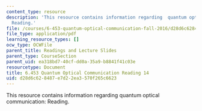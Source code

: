 ```yaml
---
content_type: resource
description: 'This resource contains information regarding  quantum optical communication:
  Reading.'
file: /courses/6-453-quantum-optical-communication-fall-2016/d28d6c628487e7d22ea3570f265c6623_MIT6_453F16_Lect14_Notes.pdf
file_type: application/pdf
learning_resource_types: []
ocw_type: OCWFile
parent_title: Readings and Lecture Slides
parent_type: CourseSection
parent_uid: ea318bd7-40cf-dd0a-35a9-b8841f41c03e
resourcetype: Document
title: 6.453 Quantum Optical Communication Reading 14
uid: d28d6c62-8487-e7d2-2ea3-570f265c6623
---
```

This resource contains information regarding  quantum optical communication: Reading.


